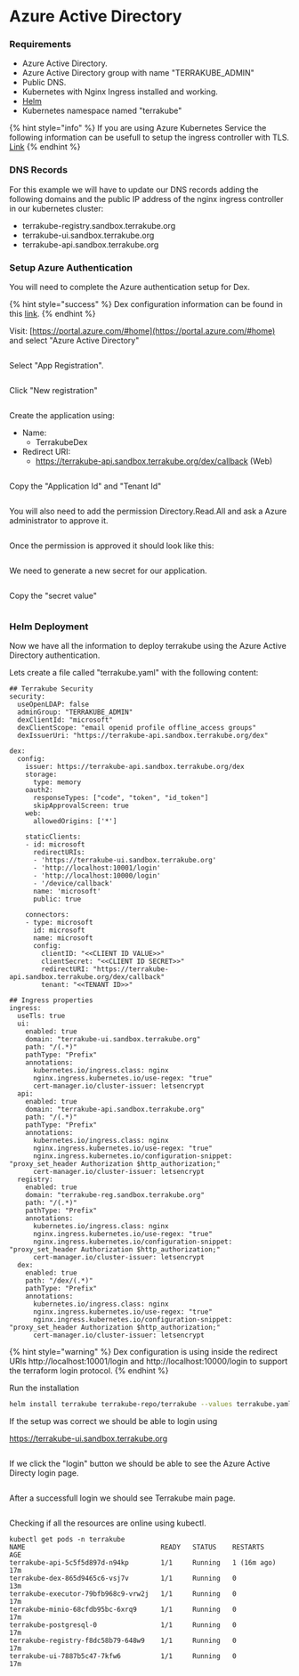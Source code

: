 # Azure Active Directory

### &#x20;Requirements

* Azure Active Directory.
* Azure Active Directory group with name "TERRAKUBE\_ADMIN"
* Public DNS.
* Kubernetes with Nginx Ingress installed and working.
* [Helm](https://helm.sh/)
* Kubernetes namespace named "terrakube"

{% hint style="info" %}
If you are using Azure Kubernetes Service the following information can be usefull to setup the ingress controller with TLS. [Link](https://learn.microsoft.com/en-us/azure/aks/ingress-tls?tabs=azure-cli)
{% endhint %}

### DNS Records

For this example we will have to update our DNS records adding the following domains and the public IP address of the nginx ingress controller in our kubernetes cluster:&#x20;

* terrakube-registry.sandbox.terrakube.org
* terrakube-ui.sandbox.terrakube.org
* terrakube-api.sandbox.terrakube.org

### Setup Azure Authentication

You will need to complete the Azure authentication setup for Dex.&#x20;

{% hint style="success" %}
Dex configuration information can be found in this [link](https://dexidp.io/docs/connectors/microsoft/).
{% endhint %}

Visit: [https://portal.azure.com/#home](https://portal.azure.com/#home) and select "Azure Active Directory"

<figure><img src="../../../.gitbook/assets/image (56).png" alt=""><figcaption></figcaption></figure>

Select "App Registration".

<figure><img src="../../../.gitbook/assets/image (40).png" alt=""><figcaption></figcaption></figure>

Click "New registration"

<figure><img src="../../../.gitbook/assets/image (70).png" alt=""><figcaption></figcaption></figure>

Create the application using:

* Name:&#x20;
  * TerrakubeDex
* Redirect URI:&#x20;
  * https://terrakube-api.sandbox.terrakube.org/dex/callback (Web)

<figure><img src="../../../.gitbook/assets/image (57).png" alt=""><figcaption></figcaption></figure>

Copy the "Application Id" and "Tenant Id"

<figure><img src="../../../.gitbook/assets/image (75).png" alt=""><figcaption></figcaption></figure>

You will also need to add the permission Directory.Read.All and ask a Azure administrator to approve it.

<figure><img src="../../../.gitbook/assets/image.png" alt=""><figcaption></figcaption></figure>

Once the permission is approved it should look like this:

<figure><img src="../../../.gitbook/assets/image (77).png" alt=""><figcaption></figcaption></figure>

We need to generate a new secret for our application.

<figure><img src="../../../.gitbook/assets/image (58).png" alt=""><figcaption></figcaption></figure>

Copy the "secret value"

<figure><img src="../../../.gitbook/assets/image (38).png" alt=""><figcaption></figcaption></figure>

### Helm Deployment

Now we have all the information to deploy terrakube using the Azure Active Directory authentication.

Lets create a file called "terrakube.yaml" with the following content:

```
## Terrakube Security
security:
  useOpenLDAP: false
  adminGroup: "TERRAKUBE_ADMIN"
  dexClientId: "microsoft"
  dexClientScope: "email openid profile offline_access groups"
  dexIssuerUri: "https://terrakube-api.sandbox.terrakube.org/dex"

dex:
  config:
    issuer: https://terrakube-api.sandbox.terrakube.org/dex
    storage:
      type: memory
    oauth2:
      responseTypes: ["code", "token", "id_token"] 
      skipApprovalScreen: true
    web:
      allowedOrigins: ['*']
  
    staticClients:
    - id: microsoft
      redirectURIs:
      - 'https://terrakube-ui.sandbox.terrakube.org'
      - 'http://localhost:10001/login'
      - 'http://localhost:10000/login'
      - '/device/callback'
      name: 'microsoft'
      public: true

    connectors:
    - type: microsoft
      id: microsoft
      name: microsoft
      config:
        clientID: "<<CLIENT ID VALUE>>"
        clientSecret: "<<CLIENT ID SECRET>>"
        redirectURI: "https://terrakube-api.sandbox.terrakube.org/dex/callback"
        tenant: "<<TENANT ID>>"

## Ingress properties
ingress:
  useTls: true
  ui:
    enabled: true
    domain: "terrakube-ui.sandbox.terrakube.org"
    path: "/(.*)"
    pathType: "Prefix" 
    annotations:
      kubernetes.io/ingress.class: nginx
      nginx.ingress.kubernetes.io/use-regex: "true"
      cert-manager.io/cluster-issuer: letsencrypt
  api:
    enabled: true
    domain: "terrakube-api.sandbox.terrakube.org"
    path: "/(.*)"
    pathType: "Prefix"
    annotations:
      kubernetes.io/ingress.class: nginx
      nginx.ingress.kubernetes.io/use-regex: "true"
      nginx.ingress.kubernetes.io/configuration-snippet: "proxy_set_header Authorization $http_authorization;"
      cert-manager.io/cluster-issuer: letsencrypt
  registry:
    enabled: true
    domain: "terrakube-reg.sandbox.terrakube.org"
    path: "/(.*)"
    pathType: "Prefix"
    annotations:
      kubernetes.io/ingress.class: nginx
      nginx.ingress.kubernetes.io/use-regex: "true"
      nginx.ingress.kubernetes.io/configuration-snippet: "proxy_set_header Authorization $http_authorization;"
      cert-manager.io/cluster-issuer: letsencrypt
  dex:
    enabled: true
    path: "/dex/(.*)"
    pathType: "Prefix"
    annotations:
      kubernetes.io/ingress.class: nginx
      nginx.ingress.kubernetes.io/use-regex: "true"
      nginx.ingress.kubernetes.io/configuration-snippet: "proxy_set_header Authorization $http_authorization;"
      cert-manager.io/cluster-issuer: letsencrypt

```

{% hint style="warning" %}
Dex configuration is using inside the redirect URIs http://localhost:10001/login and http://localhost:10000/login to support the terraform login protocol.
{% endhint %}

Run the installation

```bash
helm install terrakube terrakube-repo/terrakube --values terrakube.yaml -n terrakube
```

If the setup was correct we should be able to login using&#x20;

https://terrakube-ui.sandbox.terrakube.org

<figure><img src="../../../.gitbook/assets/image (1).png" alt=""><figcaption></figcaption></figure>

If we click the "login" button we should be able to see the Azure Active Directy login page.

<figure><img src="../../../.gitbook/assets/image (59).png" alt=""><figcaption></figcaption></figure>

After a successfull login we should see Terrakube main page.

<figure><img src="../../../.gitbook/assets/image (66).png" alt=""><figcaption></figcaption></figure>

Checking if all the resources are online using kubectl.

```
kubectl get pods -n terrakube
NAME                                  READY   STATUS    RESTARTS      AGE
terrakube-api-5c5f5d897d-n94kp        1/1     Running   1 (16m ago)   17m
terrakube-dex-865d9465c6-vsj7v        1/1     Running   0             13m
terrakube-executor-79bfb968c9-vrw2j   1/1     Running   0             17m
terrakube-minio-68cfdb95bc-6xrq9      1/1     Running   0             17m
terrakube-postgresql-0                1/1     Running   0             17m
terrakube-registry-f8dc58b79-648w9    1/1     Running   0             17m
terrakube-ui-7887b5c47-7kfw6          1/1     Running   0             17m
```
